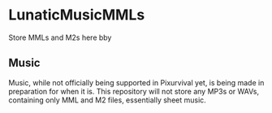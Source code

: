 # LunaticMusicMMLs
Store MMLs and M2s here bby
## Music
Music, while not officially being supported in Pixurvival yet, is being made in preparation for when it is. This repository will not store any MP3s or WAVs, containing only MML and M2 files, essentially sheet music.
